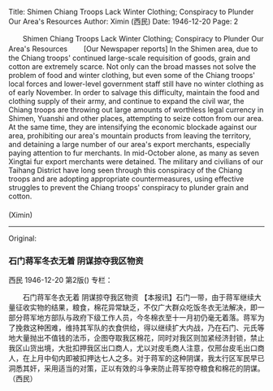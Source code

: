 Title: Shimen Chiang Troops Lack Winter Clothing; Conspiracy to Plunder Our Area's Resources
Author: Ximin (西民)
Date: 1946-12-20
Page: 2

　　Shimen Chiang Troops Lack Winter Clothing; Conspiracy to Plunder Our Area's Resources
　　[Our Newspaper reports] In the Shimen area, due to the Chiang troops' continued large-scale requisition of goods, grain and cotton are extremely scarce. Not only can the broad masses not solve the problem of food and winter clothing, but even some of the Chiang troops' local forces and lower-level government staff still have no winter clothing as of early November. In order to salvage this difficulty, maintain the food and clothing supply of their army, and continue to expand the civil war, the Chiang troops are throwing out large amounts of worthless legal currency in Shimen, Yuanshi and other places, attempting to seize cotton from our area. At the same time, they are intensifying the economic blockade against our area, prohibiting our area's mountain products from leaving the territory, and detaining a large number of our area's export merchants, especially paying attention to fur merchants. In mid-October alone, as many as seven Xingtai fur export merchants were detained. The military and civilians of our Taihang District have long seen through this conspiracy of the Chiang troops and are adopting appropriate countermeasures, using effective struggles to prevent the Chiang troops' conspiracy to plunder grain and cotton.
　　　　　　　　　　　　　　　　　　　　　　　　　　　　　　　　　　　　　(Ximin)



<hr /> 

Original: 


### 石门蒋军冬衣无着  阴谋掠夺我区物资
西民
1946-12-20
第2版()
专栏：

　　石门蒋军冬衣无着  阴谋掠夺我区物资
    【本报讯】石门一带，由于蒋军继续大量征收实物的结果，粮食，棉花异常缺乏，不仅广大群众吃饭冬衣无法解决，即一部分蒋军地方部队与政府下级工作人员，今冬棉衣至十一月初仍毫无着落。蒋军为了挽救这种困难，维持其军队的衣食供给，得以继续扩大内战，乃在石门、元氏等地大量抛出不值钱的法币，企图夺取我区棉花，同时对我区则加紧经济封锁，禁止我区山货出境，大批扣押我区出口商人，尤以对皮毛商人注意，仅邢台皮毛出口商人，在上月中旬内即被扣押达七人之多。对于蒋军的这种阴谋，我太行区军民早已洞悉其奸，采用适当的对策，正以有效的斗争来防止蒋军掠夺粮食和棉花的阴谋。
                                                      （西民）
